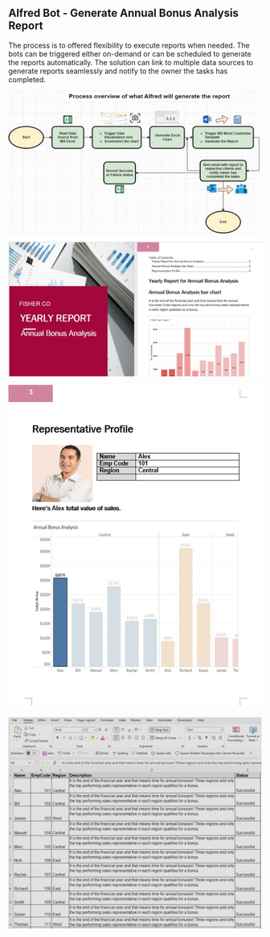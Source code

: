 ## Alfred Bot - Generate Annual Bonus Analysis Report
The process is to offered flexibility to execute reports when needed. The bots can be triggered either on-demand or can be scheduled to generate the reports automatically. The solution can link to multiple data sources to generate reports seamlessly and notify to the owner the tasks has completed.

![alt_text](https://github.com/bacdillon/RPA-UiPath/blob/main/Annual%20Bonus%20Analysis%20Report%20Generate/img/Process%20Flow.jpg)

![alt_text](https://github.com/bacdillon/RPA-UiPath/blob/main/Annual%20Bonus%20Analysis%20Report%20Generate/img/Report%201.jpg)

![alt_text](https://github.com/bacdillon/RPA-UiPath/blob/main/Annual%20Bonus%20Analysis%20Report%20Generate/img/Report%202.jpg)

![alt_text](https://github.com/bacdillon/RPA-UiPath/blob/main/Annual%20Bonus%20Analysis%20Report%20Generate/img/Generate%20Report%20Status.jpg)



